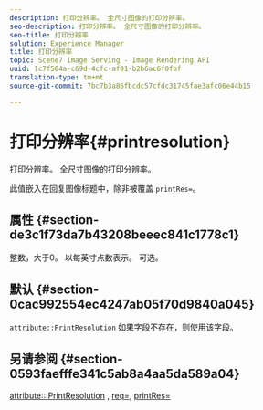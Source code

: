 ```yaml
---
description: 打印分辨率。 全尺寸图像的打印分辨率。
seo-description: 打印分辨率。 全尺寸图像的打印分辨率。
seo-title: 打印分辨率
solution: Experience Manager
title: 打印分辨率
topic: Scene7 Image Serving - Image Rendering API
uuid: 1c7f504a-c69d-4cfc-af01-b2b6ac6f0fbf
translation-type: tm+mt
source-git-commit: 7bc7b3a86fbcdc57cfdc31745fae3afc06e44b15

---
```



# 打印分辨率{#printresolution}

打印分辨率。 全尺寸图像的打印分辨率。

此值嵌入在回复图像标题中，除非被覆盖 `printRes=`。

## 属性 {#section-de3c1f73da7b43208beeec841c1778c1}

整数，大于0。 以每英寸点数表示。 可选。

## 默认 {#section-0cac992554ec4247ab05f70d9840a045}

`attribute::PrintResolution` 如果字段不存在，则使用该字段。

## 另请参阅 {#section-0593faefffe341c5ab8a4aa5da589a04}

[attribute:::PrintResolution](../../../../../../is-api/image-catalog/image-serving-api-ref/c-image-catalog-reference/c-attributes-reference/r-printresolution.md#reference-a53c6850077148c9bd88a8c5c1c400c5) , [req=](../../../../../../is-api/http-ref/image-serving-api-ref/c-http-protocol-reference/c-command-reference/r-req/r-req.md#reference-907cdb4a97034db7ad94695f25552e76), [printRes=](../../../../../../is-api/http-ref/image-serving-api-ref/c-http-protocol-reference/c-command-reference/r-printres.md#reference-84f52afff4704c4b9d58e4bbbaea1491)
